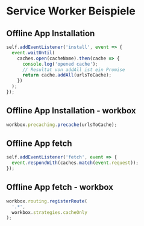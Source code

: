 # Service Worker Beispiele

## Offline App Installation

```js
self.addEventListener('install', event => {
  event.waitUntil(
    caches.open(cacheName).then(cache => {
      console.log('opened cache');
      // Resultat von addAll ist ein Promise
      return cache.addAll(urlsToCache);
    })
  );
});
```

## Offline App Installation - workbox

```js
workbox.precaching.precache(urlsToCache);
```

## Offline App fetch

```js
self.addEventListener('fetch', event => {
  event.respondWith(caches.match(event.request));
});
```

## Offline App fetch - workbox

```js
workbox.routing.registerRoute(
  '.*',
  workbox.strategies.cacheOnly
);
```
